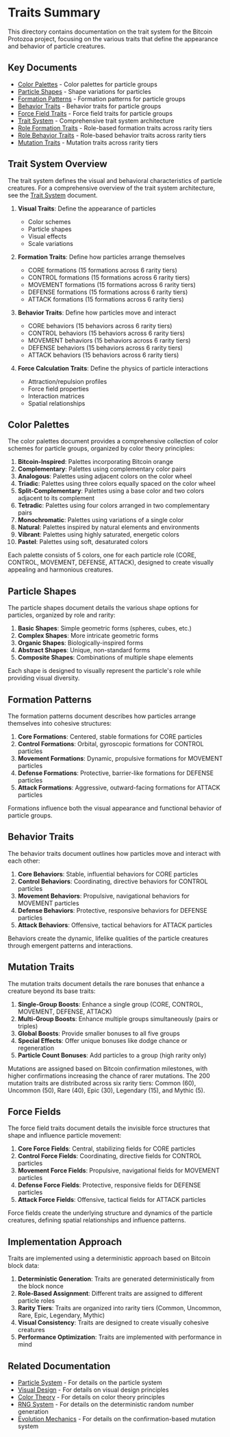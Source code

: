 # Traits Summary

This directory contains documentation on the trait system for the Bitcoin Protozoa project, focusing on the various traits that define the appearance and behavior of particle creatures.

## Key Documents

- [Color Palettes](01_color_palettes.md) - Color palettes for particle groups
- [Particle Shapes](02_particle_shapes.md) - Shape variations for particles
- [Formation Patterns](03_formation_patterns.md) - Formation patterns for particle groups
- [Behavior Traits](04_behavior_traits.md) - Behavior traits for particle groups
- [Force Field Traits](05_force_field_traits.md) - Force field traits for particle groups
- [Trait System](06_trait_system.md) - Comprehensive trait system architecture
- [Role Formation Traits](07_role_formation_traits.md) - Role-based formation traits across rarity tiers
- [Role Behavior Traits](08_role_behavior_traits.md) - Role-based behavior traits across rarity tiers
- [Mutation Traits](09_mutation_traits.md) - Mutation traits across rarity tiers

## Trait System Overview

The trait system defines the visual and behavioral characteristics of particle creatures. For a comprehensive overview of the trait system architecture, see the [Trait System](06_trait_system.md) document.

1. **Visual Traits**: Define the appearance of particles
   - Color schemes
   - Particle shapes
   - Visual effects
   - Scale variations

2. **Formation Traits**: Define how particles arrange themselves
   - CORE formations (15 formations across 6 rarity tiers)
   - CONTROL formations (15 formations across 6 rarity tiers)
   - MOVEMENT formations (15 formations across 6 rarity tiers)
   - DEFENSE formations (15 formations across 6 rarity tiers)
   - ATTACK formations (15 formations across 6 rarity tiers)

3. **Behavior Traits**: Define how particles move and interact
   - CORE behaviors (15 behaviors across 6 rarity tiers)
   - CONTROL behaviors (15 behaviors across 6 rarity tiers)
   - MOVEMENT behaviors (15 behaviors across 6 rarity tiers)
   - DEFENSE behaviors (15 behaviors across 6 rarity tiers)
   - ATTACK behaviors (15 behaviors across 6 rarity tiers)

4. **Force Calculation Traits**: Define the physics of particle interactions
   - Attraction/repulsion profiles
   - Force field properties
   - Interaction matrices
   - Spatial relationships

## Color Palettes

The color palettes document provides a comprehensive collection of color schemes for particle groups, organized by color theory principles:

1. **Bitcoin-Inspired**: Palettes incorporating Bitcoin orange
2. **Complementary**: Palettes using complementary color pairs
3. **Analogous**: Palettes using adjacent colors on the color wheel
4. **Triadic**: Palettes using three colors equally spaced on the color wheel
5. **Split-Complementary**: Palettes using a base color and two colors adjacent to its complement
6. **Tetradic**: Palettes using four colors arranged in two complementary pairs
7. **Monochromatic**: Palettes using variations of a single color
8. **Natural**: Palettes inspired by natural elements and environments
9. **Vibrant**: Palettes using highly saturated, energetic colors
10. **Pastel**: Palettes using soft, desaturated colors

Each palette consists of 5 colors, one for each particle role (CORE, CONTROL, MOVEMENT, DEFENSE, ATTACK), designed to create visually appealing and harmonious creatures.

## Particle Shapes

The particle shapes document details the various shape options for particles, organized by role and rarity:

1. **Basic Shapes**: Simple geometric forms (spheres, cubes, etc.)
2. **Complex Shapes**: More intricate geometric forms
3. **Organic Shapes**: Biologically-inspired forms
4. **Abstract Shapes**: Unique, non-standard forms
5. **Composite Shapes**: Combinations of multiple shape elements

Each shape is designed to visually represent the particle's role while providing visual diversity.

## Formation Patterns

The formation patterns document describes how particles arrange themselves into cohesive structures:

1. **Core Formations**: Centered, stable formations for CORE particles
2. **Control Formations**: Orbital, gyroscopic formations for CONTROL particles
3. **Movement Formations**: Dynamic, propulsive formations for MOVEMENT particles
4. **Defense Formations**: Protective, barrier-like formations for DEFENSE particles
5. **Attack Formations**: Aggressive, outward-facing formations for ATTACK particles

Formations influence both the visual appearance and functional behavior of particle groups.

## Behavior Traits

The behavior traits document outlines how particles move and interact with each other:

1. **Core Behaviors**: Stable, influential behaviors for CORE particles
2. **Control Behaviors**: Coordinating, directive behaviors for CONTROL particles
3. **Movement Behaviors**: Propulsive, navigational behaviors for MOVEMENT particles
4. **Defense Behaviors**: Protective, responsive behaviors for DEFENSE particles
5. **Attack Behaviors**: Offensive, tactical behaviors for ATTACK particles

Behaviors create the dynamic, lifelike qualities of the particle creatures through emergent patterns and interactions.

## Mutation Traits

The mutation traits document details the rare bonuses that enhance a creature beyond its base traits:

1. **Single-Group Boosts**: Enhance a single group (CORE, CONTROL, MOVEMENT, DEFENSE, ATTACK)
2. **Multi-Group Boosts**: Enhance multiple groups simultaneously (pairs or triples)
3. **Global Boosts**: Provide smaller bonuses to all five groups
4. **Special Effects**: Offer unique bonuses like dodge chance or regeneration
5. **Particle Count Bonuses**: Add particles to a group (high rarity only)

Mutations are assigned based on Bitcoin confirmation milestones, with higher confirmations increasing the chance of rarer mutations. The 200 mutation traits are distributed across six rarity tiers: Common (60), Uncommon (50), Rare (40), Epic (30), Legendary (15), and Mythic (5).

## Force Fields

The force field traits document details the invisible force structures that shape and influence particle movement:

1. **Core Force Fields**: Central, stabilizing fields for CORE particles
2. **Control Force Fields**: Coordinating, directive fields for CONTROL particles
3. **Movement Force Fields**: Propulsive, navigational fields for MOVEMENT particles
4. **Defense Force Fields**: Protective, responsive fields for DEFENSE particles
5. **Attack Force Fields**: Offensive, tactical fields for ATTACK particles

Force fields create the underlying structure and dynamics of the particle creatures, defining spatial relationships and influence patterns.

## Implementation Approach

Traits are implemented using a deterministic approach based on Bitcoin block data:

1. **Deterministic Generation**: Traits are generated deterministically from the block nonce
2. **Role-Based Assignment**: Different traits are assigned to different particle roles
3. **Rarity Tiers**: Traits are organized into rarity tiers (Common, Uncommon, Rare, Epic, Legendary, Mythic)
4. **Visual Consistency**: Traits are designed to create visually cohesive creatures
5. **Performance Optimization**: Traits are implemented with performance in mind

## Related Documentation

- [Particle System](../particles/01_particle_system.md) - For details on the particle system
- [Visual Design](../ui/02_visual_design.md) - For details on visual design principles
- [Color Theory](../ui/03_color_themes.md) - For details on color theory principles
- [RNG System](../bitcoin/03_rng_system.md) - For details on the deterministic random number generation
- [Evolution Mechanics](../bitcoin/02_evolution_mechanics.md) - For details on the confirmation-based mutation system
